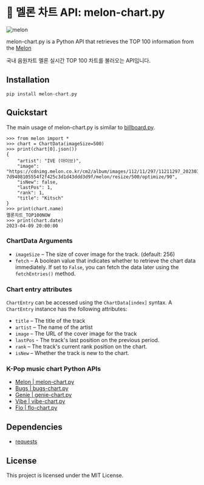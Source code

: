 # 🍈 멜론 차트 API: melon-chart.py 
![melon](./image.png)

melon-chart.py is a Python API that retrieves the TOP 100 information from the [Melon](https://www.melon.com/index.htm)

국내 음원차트 멜론 실시간 TOP 100 차트를 불러오는 API입니다.

## Installation
```commandline
pip install melon-chart.py
```

## Quickstart
The main usage of melon-chart.py is similar to [billboard.py](https://github.com/guoguo12/billboard-charts).
```commandline
>>> from melon import *
>>> chart = ChartData(imageSize=500)
>>> print(chart[0].json())
{
    "artist": "IVE (아이브)",
    "image": "https://cdnimg.melon.co.kr/cm2/album/images/112/11/297/11211297_20230327114349_500.jpg?7d9408105554f2f425c3d1d43ddd3d9f/melon/resize/500/optimize/90",
    "isNew": false,
    "lastPos": 1,
    "rank": 1,
    "title": "Kitsch"
}
>>> print(chart.name)
멜론차트_TOP100NOW
>>> print(chart.date)
2023-04-09 20:00:00
```

### ChartData Arguments
- `imageSize` – The size of cover image for the track. (default: 256)
- `fetch` – A boolean value that indicates whether to retrieve the chart data immediately. If set to `False`, you can fetch the data later using the `fetchEntries()` method.

### Chart entry attributes
`ChartEntry` can be accessed using the `ChartData[index]` syntax. A `ChartEntry` instance has the following attributes:
- `title` – The title of the track
- `artist` – The name of the artist
- `image` – The URL of the cover image for the track
- `lastPos` - The track's last position on the previous period.
- `rank` – The track's current rank position on the chart.
- `isNew` – Whether the track is new to the chart.

### K-Pop music chart Python APIs
- [Melon | melon-chart.py](https://github.com/gold24park/melon-chart.py)
- [Bugs | bugs-chart.py](https://github.com/gold24park/bugs-chart.py)
- [Genie | genie-chart.py](https://github.com/gold24park/genie-chart.py)
- [Vibe | vibe-chart.py](https://github.com/gold24park/vibe-chart.py)
- [Flo | flo-chart.py](https://github.com/gold24park/flo-chart.py)

## Dependencies
- [requests](https://requests.readthedocs.io/en/latest/)

## License
This project is licensed under the MIT License.
